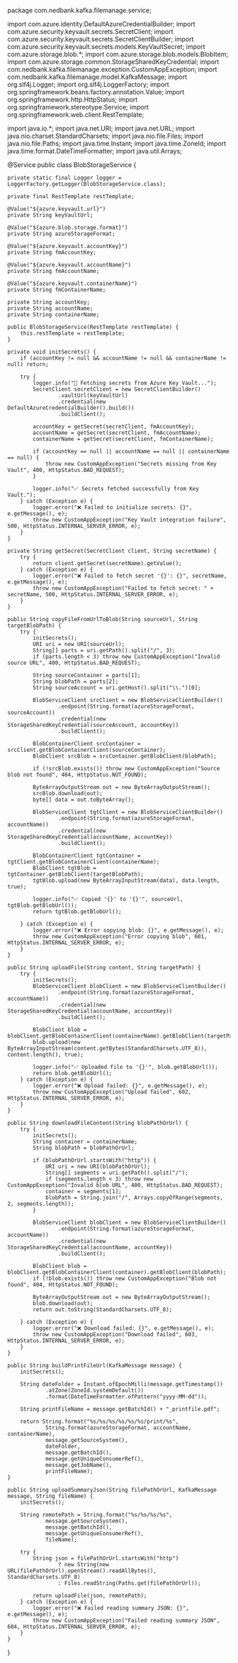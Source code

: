 package com.nedbank.kafka.filemanage.service;

import com.azure.identity.DefaultAzureCredentialBuilder;
import com.azure.security.keyvault.secrets.SecretClient;
import com.azure.security.keyvault.secrets.SecretClientBuilder;
import com.azure.security.keyvault.secrets.models.KeyVaultSecret;
import com.azure.storage.blob.*;
import com.azure.storage.blob.models.BlobItem;
import com.azure.storage.common.StorageSharedKeyCredential;
import com.nedbank.kafka.filemanage.exception.CustomAppException;
import com.nedbank.kafka.filemanage.model.KafkaMessage;
import org.slf4j.Logger;
import org.slf4j.LoggerFactory;
import org.springframework.beans.factory.annotation.Value;
import org.springframework.http.HttpStatus;
import org.springframework.stereotype.Service;
import org.springframework.web.client.RestTemplate;

import java.io.*;
import java.net.URI;
import java.net.URL;
import java.nio.charset.StandardCharsets;
import java.nio.file.Files;
import java.nio.file.Paths;
import java.time.Instant;
import java.time.ZoneId;
import java.time.format.DateTimeFormatter;
import java.util.Arrays;

@Service
public class BlobStorageService {

    private static final Logger logger = LoggerFactory.getLogger(BlobStorageService.class);

    private final RestTemplate restTemplate;

    @Value("${azure.keyvault.url}")
    private String keyVaultUrl;

    @Value("${azure.blob.storage.format}")
    private String azureStorageFormat;

    @Value("${azure.keyvault.accountKey}")
    private String fmAccountKey;

    @Value("${azure.keyvault.accountName}")
    private String fmAccountName;

    @Value("${azure.keyvault.containerName}")
    private String fmContainerName;

    private String accountKey;
    private String accountName;
    private String containerName;

    public BlobStorageService(RestTemplate restTemplate) {
        this.restTemplate = restTemplate;
    }

    private void initSecrets() {
        if (accountKey != null && accountName != null && containerName != null) return;

        try {
            logger.info("🔐 Fetching secrets from Azure Key Vault...");
            SecretClient secretClient = new SecretClientBuilder()
                    .vaultUrl(keyVaultUrl)
                    .credential(new DefaultAzureCredentialBuilder().build())
                    .buildClient();

            accountKey = getSecret(secretClient, fmAccountKey);
            accountName = getSecret(secretClient, fmAccountName);
            containerName = getSecret(secretClient, fmContainerName);

            if (accountKey == null || accountName == null || containerName == null) {
                throw new CustomAppException("Secrets missing from Key Vault", 400, HttpStatus.BAD_REQUEST);
            }

            logger.info("✅ Secrets fetched successfully from Key Vault.");
        } catch (Exception e) {
            logger.error("❌ Failed to initialize secrets: {}", e.getMessage(), e);
            throw new CustomAppException("Key Vault integration failure", 500, HttpStatus.INTERNAL_SERVER_ERROR, e);
        }
    }

    private String getSecret(SecretClient client, String secretName) {
        try {
            return client.getSecret(secretName).getValue();
        } catch (Exception e) {
            logger.error("❌ Failed to fetch secret '{}': {}", secretName, e.getMessage(), e);
            throw new CustomAppException("Failed to fetch secret: " + secretName, 500, HttpStatus.INTERNAL_SERVER_ERROR, e);
        }
    }

    public String copyFileFromUrlToBlob(String sourceUrl, String targetBlobPath) {
        try {
            initSecrets();
            URI uri = new URI(sourceUrl);
            String[] parts = uri.getPath().split("/", 3);
            if (parts.length < 3) throw new CustomAppException("Invalid source URL", 400, HttpStatus.BAD_REQUEST);

            String sourceContainer = parts[1];
            String blobPath = parts[2];
            String sourceAccount = uri.getHost().split("\\.")[0];

            BlobServiceClient srcClient = new BlobServiceClientBuilder()
                    .endpoint(String.format(azureStorageFormat, sourceAccount))
                    .credential(new StorageSharedKeyCredential(sourceAccount, accountKey))
                    .buildClient();

            BlobContainerClient srcContainer = srcClient.getBlobContainerClient(sourceContainer);
            BlobClient srcBlob = srcContainer.getBlobClient(blobPath);

            if (!srcBlob.exists()) throw new CustomAppException("Source blob not found", 404, HttpStatus.NOT_FOUND);

            ByteArrayOutputStream out = new ByteArrayOutputStream();
            srcBlob.download(out);
            byte[] data = out.toByteArray();

            BlobServiceClient tgtClient = new BlobServiceClientBuilder()
                    .endpoint(String.format(azureStorageFormat, accountName))
                    .credential(new StorageSharedKeyCredential(accountName, accountKey))
                    .buildClient();

            BlobContainerClient tgtContainer = tgtClient.getBlobContainerClient(containerName);
            BlobClient tgtBlob = tgtContainer.getBlobClient(targetBlobPath);
            tgtBlob.upload(new ByteArrayInputStream(data), data.length, true);

            logger.info("✅ Copied '{}' to '{}'", sourceUrl, tgtBlob.getBlobUrl());
            return tgtBlob.getBlobUrl();

        } catch (Exception e) {
            logger.error("❌ Error copying blob: {}", e.getMessage(), e);
            throw new CustomAppException("Error copying blob", 601, HttpStatus.INTERNAL_SERVER_ERROR, e);
        }
    }

    public String uploadFile(String content, String targetPath) {
        try {
            initSecrets();
            BlobServiceClient blobClient = new BlobServiceClientBuilder()
                    .endpoint(String.format(azureStorageFormat, accountName))
                    .credential(new StorageSharedKeyCredential(accountName, accountKey))
                    .buildClient();

            BlobClient blob = blobClient.getBlobContainerClient(containerName).getBlobClient(targetPath);
            blob.upload(new ByteArrayInputStream(content.getBytes(StandardCharsets.UTF_8)), content.length(), true);

            logger.info("✅ Uploaded file to '{}'", blob.getBlobUrl());
            return blob.getBlobUrl();
        } catch (Exception e) {
            logger.error("❌ Upload failed: {}", e.getMessage(), e);
            throw new CustomAppException("Upload failed", 602, HttpStatus.INTERNAL_SERVER_ERROR, e);
        }
    }

    public String downloadFileContent(String blobPathOrUrl) {
        try {
            initSecrets();
            String container = containerName;
            String blobPath = blobPathOrUrl;

            if (blobPathOrUrl.startsWith("http")) {
                URI uri = new URI(blobPathOrUrl);
                String[] segments = uri.getPath().split("/");
                if (segments.length < 3) throw new CustomAppException("Invalid blob URL", 400, HttpStatus.BAD_REQUEST);
                container = segments[1];
                blobPath = String.join("/", Arrays.copyOfRange(segments, 2, segments.length));
            }

            BlobServiceClient blobClient = new BlobServiceClientBuilder()
                    .endpoint(String.format(azureStorageFormat, accountName))
                    .credential(new StorageSharedKeyCredential(accountName, accountKey))
                    .buildClient();

            BlobClient blob = blobClient.getBlobContainerClient(container).getBlobClient(blobPath);
            if (!blob.exists()) throw new CustomAppException("Blob not found", 404, HttpStatus.NOT_FOUND);

            ByteArrayOutputStream out = new ByteArrayOutputStream();
            blob.download(out);
            return out.toString(StandardCharsets.UTF_8);

        } catch (Exception e) {
            logger.error("❌ Download failed: {}", e.getMessage(), e);
            throw new CustomAppException("Download failed", 603, HttpStatus.INTERNAL_SERVER_ERROR, e);
        }
    }

    public String buildPrintFileUrl(KafkaMessage message) {
        initSecrets();

        String dateFolder = Instant.ofEpochMilli(message.getTimestamp())
                .atZone(ZoneId.systemDefault())
                .format(DateTimeFormatter.ofPattern("yyyy-MM-dd"));

        String printFileName = message.getBatchId() + "_printfile.pdf";

        return String.format("%s/%s/%s/%s/%s/%s/print/%s",
                String.format(azureStorageFormat, accountName, containerName),
                message.getSourceSystem(),
                dateFolder,
                message.getBatchId(),
                message.getUniqueConsumerRef(),
                message.getJobName(),
                printFileName);
    }

    public String uploadSummaryJson(String filePathOrUrl, KafkaMessage message, String fileName) {
        initSecrets();

        String remotePath = String.format("%s/%s/%s/%s",
                message.getSourceSystem(),
                message.getBatchId(),
                message.getUniqueConsumerRef(),
                fileName);

        try {
            String json = filePathOrUrl.startsWith("http")
                    ? new String(new URL(filePathOrUrl).openStream().readAllBytes(), StandardCharsets.UTF_8)
                    : Files.readString(Paths.get(filePathOrUrl));

            return uploadFile(json, remotePath);
        } catch (Exception e) {
            logger.error("❌ Failed reading summary JSON: {}", e.getMessage(), e);
            throw new CustomAppException("Failed reading summary JSON", 604, HttpStatus.INTERNAL_SERVER_ERROR, e);
        }
    }
}
